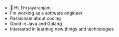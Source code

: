 - 👋 Hi, I’m jayaranjani
- I'm working as a software engineer
- Passionate about coding
- Good in Java and Golang
- Interested in learning new things and technologies

<!---
jayaranjani1507/jayaranjani1507 is a ✨ special ✨ repository because its `README.md` (this file) appears on your GitHub profile.
You can click the Preview link to take a look at your changes.
--->

